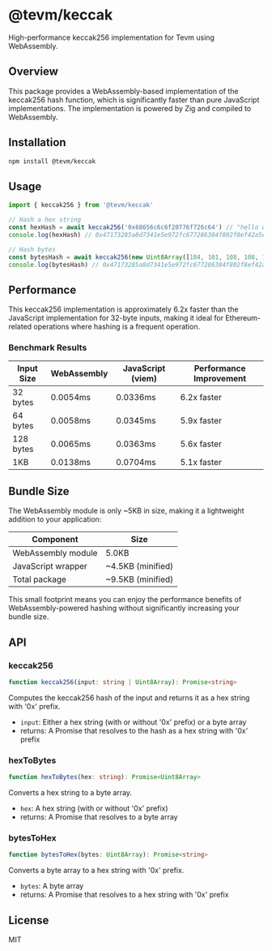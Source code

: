 # @tevm/keccak

High-performance keccak256 implementation for Tevm using WebAssembly.

## Overview

This package provides a WebAssembly-based implementation of the keccak256 hash function, which is significantly faster than pure JavaScript implementations. The implementation is powered by Zig and compiled to WebAssembly.

## Installation

```bash
npm install @tevm/keccak
```

## Usage

```typescript
import { keccak256 } from '@tevm/keccak'

// Hash a hex string
const hexHash = await keccak256('0x68656c6c6f20776f726c64') // "hello world" in hex
console.log(hexHash) // 0x47173285a8d7341e5e972fc677286384f802f8ef42a5ec5f03bbfa254cb01fad

// Hash bytes
const bytesHash = await keccak256(new Uint8Array([104, 101, 108, 108, 111, 32, 119, 111, 114, 108, 100]))
console.log(bytesHash) // 0x47173285a8d7341e5e972fc677286384f802f8ef42a5ec5f03bbfa254cb01fad
```

## Performance

This keccak256 implementation is approximately 6.2x faster than the JavaScript implementation for 32-byte inputs, making it ideal for Ethereum-related operations where hashing is a frequent operation.

### Benchmark Results

| Input Size | WebAssembly | JavaScript (viem) | Performance Improvement |
|------------|-------------|-------------------|-----------------------|
| 32 bytes   | 0.0054ms    | 0.0336ms          | 6.2x faster           |
| 64 bytes   | 0.0058ms    | 0.0345ms          | 5.9x faster           |
| 128 bytes  | 0.0065ms    | 0.0363ms          | 5.6x faster           |
| 1KB        | 0.0138ms    | 0.0704ms          | 5.1x faster           |

## Bundle Size

The WebAssembly module is only ~5KB in size, making it a lightweight addition to your application:

| Component | Size |
|-----------|------|
| WebAssembly module | 5.0KB |
| JavaScript wrapper | ~4.5KB (minified) |
| Total package | ~9.5KB (minified) |

This small footprint means you can enjoy the performance benefits of WebAssembly-powered hashing without significantly increasing your bundle size.

## API

### keccak256

```typescript
function keccak256(input: string | Uint8Array): Promise<string>
```

Computes the keccak256 hash of the input and returns it as a hex string with '0x' prefix.

- `input`: Either a hex string (with or without '0x' prefix) or a byte array
- returns: A Promise that resolves to the hash as a hex string with '0x' prefix

### hexToBytes

```typescript
function hexToBytes(hex: string): Promise<Uint8Array>
```

Converts a hex string to a byte array.

- `hex`: A hex string (with or without '0x' prefix)
- returns: A Promise that resolves to a byte array

### bytesToHex

```typescript
function bytesToHex(bytes: Uint8Array): Promise<string>
```

Converts a byte array to a hex string with '0x' prefix.

- `bytes`: A byte array
- returns: A Promise that resolves to a hex string with '0x' prefix

## License

MIT